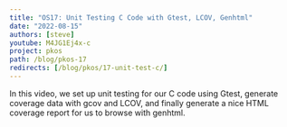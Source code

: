 ```yaml
---
title: "OS17: Unit Testing C Code with Gtest, LCOV, Genhtml"
date: "2022-08-15"
authors: [steve]
youtube: M4JG1Ej4x-c
project: pkos
path: /blog/pkos-17
redirects: [/blog/pkos/17-unit-test-c/]
---
```


<YouTubePlayer youtubeLink={frontmatter.youtube} />

In this video, we set up unit testing for our C code using Gtest, generate coverage data with gcov and LCOV, and finally generate a nice HTML coverage report for us to browse with genhtml.
